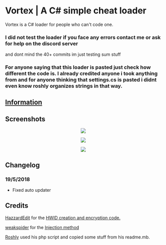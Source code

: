 # Vortex | A C# simple cheat loader
Vortex is a C# loader for people who can't code one.
### I did not test the loader if you face any errors contact me or ask for help on the discord server
and dont mind the 40+ commits im just testing sum stuff

### For anyone saying that this loader is pasted just check how different the code is. I already credited anyone i took anything from and for anyone thinking that settings.cs is pasted i didnt even know roshly organizes strings in that way.

## [Information](https://github.com/Kanepu/Vortex-loader/wiki)

## Screenshots

<p align="center">
 <img src="https://i.gyazo.com/8e74ddbf4ae4bde1c9fae5052baaa263.png">
</p>

<p align="center">
 <img src="https://i.gyazo.com/8c2cda7b2a1a28a89718d83dc32e6f9d.png">
</p>

<p align="center">
 <img src="https://i.gyazo.com/7e678d045ea146f1bc27f52275ba93b4.png">
</p>

## Changelog

### 19/5/2018
* Fixed auto updater

## Credits

[HazzardEdit](https://www.youtube.com/channel/UCG0LukbgMa6vJkA_JJ4Jepg) for the [HWID creation and encryption code.](https://www.youtube.com/watch?v=M1-pAqPqJcw)

[weakspider](https://www.unknowncheats.me/forum/members/172964.html) for the [Injection method](https://www.unknowncheats.me/forum/c-/213037-x86-manual-map-injection.html)

[Roshly](https://github.com/Roshly) used his php script and copied some stuff from his readme.mb.
